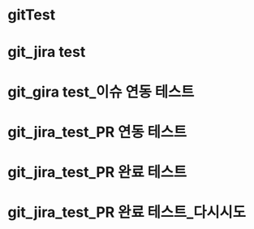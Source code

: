 # gitTest
# git_jira test
# git_gira test_이슈 연동 테스트
# git_jira_test_PR 연동 테스트
# git_jira_test_PR 완료 테스트
# git_jira_test_PR 완료 테스트_다시시도
